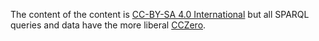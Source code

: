 The content of the content is [CC-BY-SA 4.0 International](CCBYSA.md) but all SPARQL queries and data 
have the more liberal [CCZero](CC0.md).
